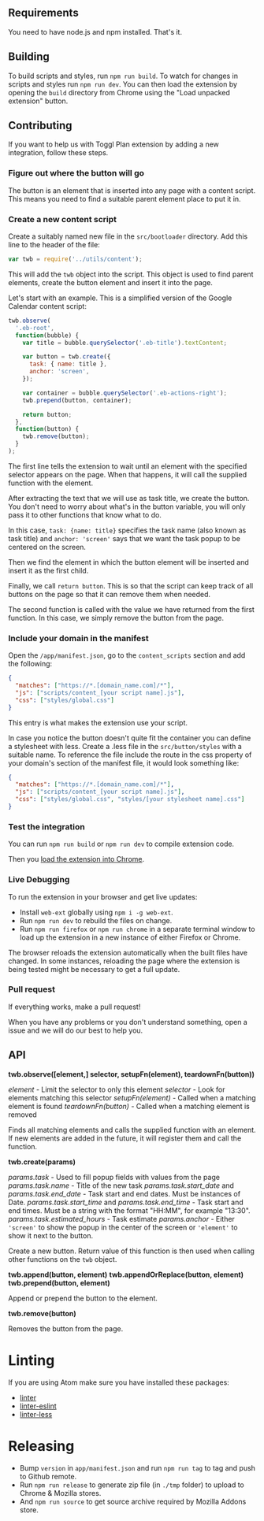 ## Requirements

You need to have node.js and npm installed. That's it.

## Building

To build scripts and styles, run `npm run build`. To watch for changes in scripts and styles run `npm run dev`. You can then load the extension by opening the `build` directory from Chrome using the "Load unpacked extension" button.

## Contributing

If you want to help us with Toggl Plan extension by adding a new integration, follow these steps.

### Figure out where the button will go

The button is an element that is inserted into any page with a content script. This means you need to find a suitable parent element place to put it in.

### Create a new content script

Create a suitably named new file in the `src/bootloader` directory. Add this line to the header of the file:

```js
var twb = require('../utils/content');
```

This will add the `twb` object into the script. This object is used to find parent elements, create the button element and insert it into the page.

Let's start with an example. This is a simplified version of the Google Calendar content script:

```js
twb.observe(
  '.eb-root',
  function(bubble) {
    var title = bubble.querySelector('.eb-title').textContent;

    var button = twb.create({
      task: { name: title },
      anchor: 'screen',
    });

    var container = bubble.querySelector('.eb-actions-right');
    twb.prepend(button, container);

    return button;
  },
  function(button) {
    twb.remove(button);
  }
);
```

The first line tells the extension to wait until an element with the specified selector appears on the page. When that happens, it will call the supplied function with the element.

After extracting the text that we will use as task title, we create the button. You don't need to worry about what's in the button variable, you will only pass it to other functions that know what to do.

In this case, `task: {name: title}` specifies the task name (also known as task title) and `anchor: 'screen'` says that we want the task popup to be centered on the screen.

Then we find the element in which the button element will be inserted and insert it as the first child.

Finally, we call `return button`. This is so that the script can keep track of all buttons on the page so that it can remove them when needed.

The second function is called with the value we have returned from the first function. In this case, we simply remove the button from the page.

### Include your domain in the manifest

Open the `/app/manifest.json`, go to the `content_scripts` section and add the following:

```json
{
  "matches": ["https://*.[domain_name.com]/*"],
  "js": ["scripts/content_[your script name].js"],
  "css": ["styles/global.css"]
}
```

This entry is what makes the extension use your script.

In case you notice the button doesn't quite fit the container you can define a stylesheet with less. Create a .less file in the `src/button/styles` with a suitable name. To reference the file include the route in the css property of your domain's section of the manifest file, it would look something like:

```json
{
  "matches": ["https://*.[domain_name.com]/*"],
  "js": ["scripts/content_[your script name].js"],
  "css": ["styles/global.css", "styles/[your stylesheet name].css"]
}
```

### Test the integration

You can run `npm run build` or `npm run dev` to compile extension code.

Then you [load the extension into Chrome](https://developer.chrome.com/extensions/getstarted#unpacked).

### Live Debugging

To run the extension in your browser and get live updates:

- Install `web-ext` globally using `npm i -g web-ext`.
- Run `npm run dev` to rebuild the files on change.
- Run `npm run firefox` or `npm run chrome` in a separate terminal window to load up the extension in a new instance of either Firefox or Chrome.

The browser reloads the extension automatically when the built files have changed. In some instances, reloading the page where the extension is being tested might be necessary to get a full update.

### Pull request

If everything works, make a pull request!

When you have any problems or you don't understand something, open a issue and we will do our best to help you.

## API

**twb.observe([element,] selector, setupFn(element), teardownFn(button))**

_element_ - Limit the selector to only this element
_selector_ - Look for elements matching this selector
_setupFn(element)_ - Called when a matching element is found
_teardownFn(button)_ - Called when a matching element is removed

Finds all matching elements and calls the supplied function with an element. If new elements are added in the future, it will register them and call the function.

**twb.create(params)**

_params.task_ - Used to fill popup fields with values from the page
_params.task.name_ - Title of the new task
_params.task.start_date_ and _params.task.end_date_ - Task start and end dates. Must be instances of Date.
_params.task.start_time_ and _params.task.end_time_ - Task start and end times. Must be a string with the format "HH:MM", for example "13:30".
_params.task.estimated_hours_ - Task estimate
_params.anchor_ - Either `'screen'` to show the popup in the center of the screen or `'element'` to show it next to the button.

Create a new button. Return value of this function is then used when calling other functions on the `twb` object.

**twb.append(button, element)**
**twb.appendOrReplace(button, element)**
**twb.prepend(button, element)**

Append or prepend the button to the element.

**twb.remove(button)**

Removes the button from the page.

# Linting

If you are using Atom make sure you have installed these packages:

- [linter](https://atom.io/packages/linter)
- [linter-eslint](https://atom.io/packages/linter-eslint)
- [linter-less](https://atom.io/packages/linter-less)

# Releasing

- Bump `version` in `app/manifest.json` and run `npm run tag` to tag and push to Github remote.
- Run `npm run release` to generate zip file (in `./tmp` folder) to upload to Chrome & Mozilla stores.
- And `npm run source` to get source archive required by Mozilla Addons store.

